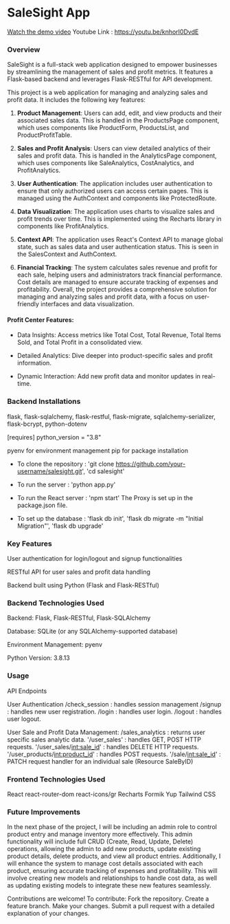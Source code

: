 # SaleSight App

[Watch the demo video](video/gif.mp4)
Youtube Link : https://youtu.be/knhorI0DvdE 

### Overview

SaleSight is a full-stack web application designed to empower businesses by streamlining the management of sales and profit metrics. It features a Flask-based backend and leverages Flask-RESTful for API development.


This project is a web application for managing and analyzing sales and profit data. It includes the following key features:

1. **Product Management**: Users can add, edit, and view products and their associated sales data. This is handled in the ProductsPage component, which uses components like ProductForm, ProductsList, and ProductProfitTable.

2. **Sales and Profit Analysis**: Users can view detailed analytics of their sales and profit data. This is handled in the AnalyticsPage component, which uses components like SaleAnalytics, CostAnalytics, and ProfitAnalytics.

3. **User Authentication**: The application includes user authentication to ensure that only authorized users can access certain pages. This is managed using the AuthContext and components like ProtectedRoute.

4. **Data Visualization**: The application uses charts to visualize sales and profit trends over time. This is implemented using the Recharts library in components like ProfitAnalytics.

5. **Context API**: The application uses React's Context API to manage global state, such as sales data and user authentication status. This is seen in the SalesContext and AuthContext.

6. **Financial Tracking**: The system calculates sales revenue and profit for each sale, helping users and administrators track financial performance.
Cost details are managed to ensure accurate tracking of expenses and profitability.
Overall, the project provides a comprehensive solution for managing and analyzing sales and profit data, with a focus on user-friendly interfaces and data visualization.

#### Profit Center Features:

* Data Insights: Access metrics like Total Cost, Total Revenue, Total Items Sold, and Total Profit in a consolidated view.

* Detailed Analytics: Dive deeper into product-specific sales and profit information.

* Dynamic Interaction: Add new profit data and monitor updates in real-time.


### Backend Installations

flask, flask-sqlalchemy, flask-restful, flask-migrate, sqlalchemy-serializer, flask-bcrypt, python-dotenv 

[requires]
python_version = "3.8"

pyenv for environment management
pip for package installation

* To clone the repository : 'git clone https://github.com/your-username/salesight.git', 'cd salesight'

* To run the server : 'python app.py'
* To run the React server : 'npm start'
The Proxy is set up in the package.json file.

* To set up the database : 'flask db init', 'flask db migrate -m "Initial Migration"', 'flask db upgrade'


### Key Features

User authentication for login/logout and signup functionalities

RESTful API for user sales and profit data handling

Backend built using Python (Flask and Flask-RESTful)


### Backend Technologies Used

Backend: Flask, Flask-RESTful, Flask-SQLAlchemy

Database: SQLite (or any SQLAlchemy-supported database)

Environment Management: pyenv

Python Version: 3.8.13


### Usage

API Endpoints

User Authentication
/check_session : handles session management
/signup : handles new user registration.
/login : handles user login.
/logout : handles user logout.

User Sale and Profit Data Management:
/sales_analytics : returns user specific sales analytic data.
'/user_sales' : handles GET, POST HTTP requests.
'/user_sales/<int:sale_id>' : handles DELETE HTTP requests.
'/user_products/<int:product_id>' : handles POST requests.
'/sale/<int:sale_id>' : PATCH request handler for an individual sale (Resource SaleByID)

### Frontend Technologies Used

React
react-router-dom
react-icons/gr
Recharts
Formik
Yup
Tailwind CSS

### Future Improvements

In the next phase of the project, I will be including an admin role to control product entry and manage inventory more effectively. This admin functionality will include full CRUD (Create, Read, Update, Delete) operations, allowing the admin to add new products, update existing product details, delete products, and view all product entries. Additionally, I will enhance the system to manage cost details associated with each product, ensuring accurate tracking of expenses and profitability. This will involve creating new models and relationships to handle cost data, as well as updating existing models to integrate these new features seamlessly.


Contributions are welcome! To contribute:
Fork the repository.
Create a feature branch.
Make your changes.
Submit a pull request with a detailed explanation of your changes.
